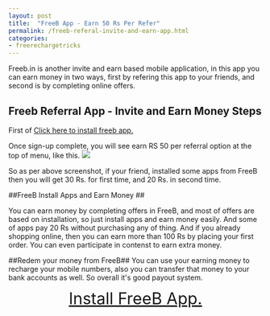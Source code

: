 ```yaml
---
layout: post
title:  "FreeB App - Earn 50 Rs Per Refer"
permalink: /freeb-referal-invite-and-earn-app.html
categories: 
- freerechargetricks
---
```


Freeb.in is another invite and earn based mobile application, in this app you can earn money in two ways, first by refering this app to your friends, and second  is by completing online offers.

## Freeb Referral App - Invite and Earn Money Steps ##

First of <a href="http://www.freeb.in/FreeB/ws/invite/M_4OS74027" rel="nofollow" target="_blank">Click here to install freeb app.</a>

Once sign-up complete, you will see earn RS 50 per referral option at the top of menu, like this.
<img src="https://4.bp.blogspot.com/-Z3fvP7ky8uU/VqYRl4kWAzI/AAAAAAAACmo/sqYq8KTcVco/s1600/freeb-invite-and-earn-free-recharge.png"/>

So as per above screenshot, if your friend, installed some apps from FreeB then you will get 30 Rs. for first time, and 20 Rs. in second time. 

##FreeB Install Apps and Earn Money ##

You can earn money by completing offers in FreeB, and most of offers are based on installation, so just install apps and earn money easily. And some of apps pay 20 Rs without purchasing any of thing. And if you already shopping online, then you can earn more than 100 Rs by placing your first order. You can even participate in contenst to earn extra money. 

##Redem your money from FreeB##
You can use your earning money to recharge your mobile numbers, also you can transfer that money to your bank accounts as well. So overall it's good payout system. 

<center><a style="font-size: xx-large" href="http://www.freeb.in/FreeB/ws/invite/M_4OS74027" rel="nofollow " target="_blank">Install FreeB App.</a></center>